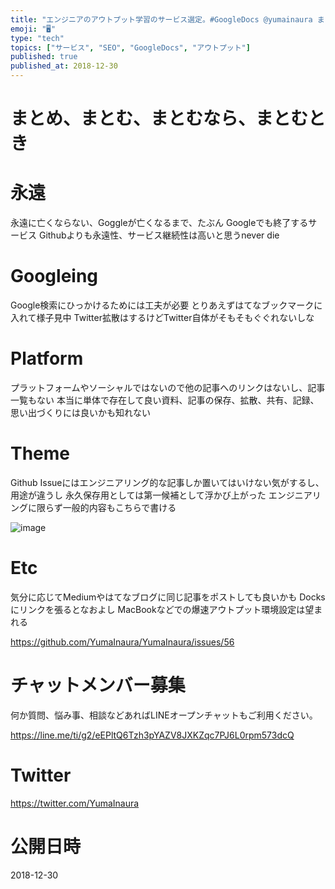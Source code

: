 ```yaml
---
title: "エンジニアのアウトプット学習のサービス選定。#GoogleDocs @yumainaura まとまった単体の資料文書を永久保存、シェアするの"
emoji: "🖥"
type: "tech"
topics: ["サービス", "SEO", "GoogleDocs", "アウトプット"]
published: true
published_at: 2018-12-30
---
```


# まとめ、まとむ、まとむなら、まとむとき

# 永遠

永遠に亡くならない、Goggleが亡くなるまで、たぶん
Googleでも終了するサービス
Githubよりも永遠性、サービス継続性は高いと思うnever die

# Googleing

Google検索にひっかけるためには工夫が必要
とりあえずはてなブックマークに入れて様子見中
Twitter拡散はするけどTwitter自体がそもそもぐぐれないしな

# Platform

プラットフォームやソーシャルではないので他の記事へのリンクはないし、記事一覧もない
本当に単体で存在して良い資料、記事の保存、拡散、共有、記録、思い出づくりには良いかも知れない

# Theme

Github Issueにはエンジニアリング的な記事しか置いてはいけない気がするし、用途が違うし
永久保存用としては第一候補として浮かび上がった
エンジニアリングに限らず一般的内容もこちらで書ける


![image](https://user-images.githubusercontent.com/13635059/50543881-38571600-0c27-11e9-8afb-5e6530649a7b.png)


# Etc

気分に応じてMediumやはてなブログに同じ記事をポストしても良いかも
Docksにリンクを張るとなおよし
MacBookなどでの爆速アウトプット環境設定は望まれる

https://github.com/YumaInaura/YumaInaura/issues/56










<!-- Update From Qiita API -->

# チャットメンバー募集


何か質問、悩み事、相談などあればLINEオープンチャットもご利用ください。

https://line.me/ti/g2/eEPltQ6Tzh3pYAZV8JXKZqc7PJ6L0rpm573dcQ





# Twitter


https://twitter.com/YumaInaura


<!-- Update From Qiita API -->



# 公開日時

2018-12-30
